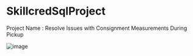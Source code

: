# SkillcredSqlProject
Project Name :  Resolve Issues with Consignment Measurements During Pickup

![image](https://github.com/user-attachments/assets/005669db-8b13-4073-b4e2-1862eb4d4075)
